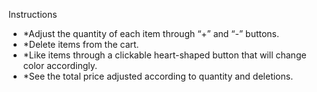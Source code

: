 Instructions

- *Adjust the quantity of each item through  “+” and “-” buttons.
- *Delete items from the cart.
- *Like items through a clickable heart-shaped button that will change color accordingly.
- *See the total price adjusted according to quantity and deletions.
